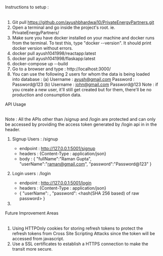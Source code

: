 Instructions to setup :

######

1. Git pull https://github.com/ayushbhardwaj10/PrivateEnergyPartners.git
2. Open a terminal and go inside the project's root. ie. PrivateEnergyPartners/
3. Make sure you have docker installed on your machine and docker runs from the terminal. To test this, type "docker --version". It should print docker version without errors.
4. docker pull ayush1041998/reactapp:latest
5. docker pull ayush1041998/flaskapp:latest
6. docker-compose up --build
7. Go to a browser and type : http://localhost:3000/
8. You can use the following 2 users for whom the data is being loaded into database :
   (a) Username : ayush@gmail.com Password : Password@123
   (b) Username : john@gmail.com Password@123
   Note : if you create a new user, it'll still get created but for them, there'll be no production and consumption data.

API Usage

######

Note : All the APIs other than /signup and /login are protected and can only be accessed by providing the access token generated by /login api in in the header.

1. Signup Users : /signup
   - endpoint : http://127.0.0.1:5001/signup
   - headers : {Content-Type : application/json}
   - body : {
     "fullName":"Raman Gupta",
     "userName":"raman@gmail.com",
     "password":"Password@123"
     }
2. Login users : /login

   - endpoint : http://127.0.0.1:5001/login
   - headers : {Content-Type : application/json}
   - {
     "userName": <userName of user>,
     "password": <hash(SHA 256 based) of raw password>
     }

3.

Future Improvement Areas

######

1. Using HTTPOnly cookies for storing refresh tokens to protect the refresh tokens from Cross Site Scripting Attacks since the token will be accessed from javascript.
2. Use a SSL certificates to establish a HTTPS connection to make the transit more secure.

